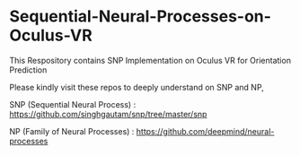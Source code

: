 # Sequential-Neural-Processes-on-Oculus-VR
This Respository contains SNP Implementation on Oculus VR for Orientation Prediction

Please kindly visit these repos to deeply understand on SNP and NP,

SNP (Sequential Neural Process) : https://github.com/singhgautam/snp/tree/master/snp

NP (Family of Neural Processes) : https://github.com/deepmind/neural-processes
